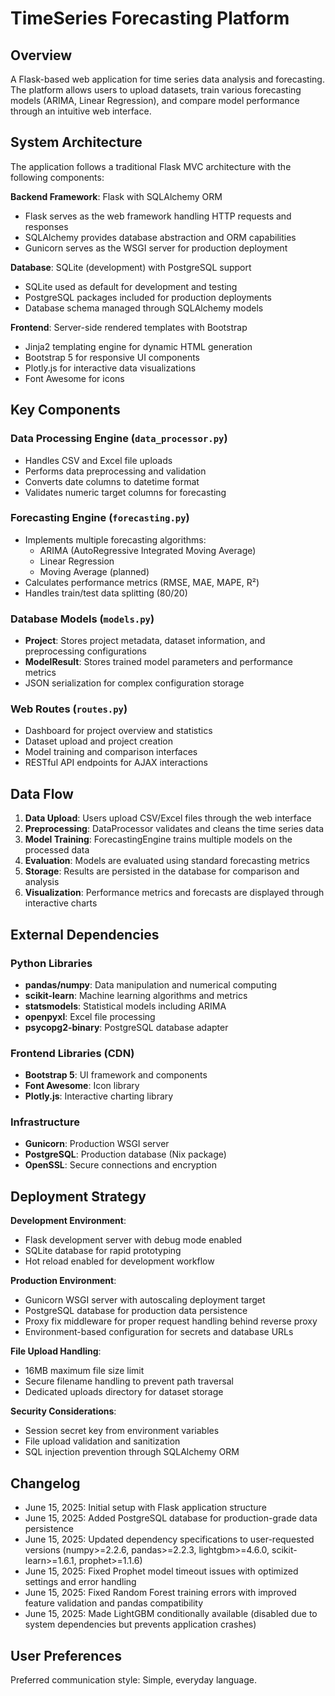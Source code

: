 # TimeSeries Forecasting Platform

## Overview

A Flask-based web application for time series data analysis and forecasting. The platform allows users to upload datasets, train various forecasting models (ARIMA, Linear Regression), and compare model performance through an intuitive web interface.

## System Architecture

The application follows a traditional Flask MVC architecture with the following components:

**Backend Framework**: Flask with SQLAlchemy ORM
- Flask serves as the web framework handling HTTP requests and responses
- SQLAlchemy provides database abstraction and ORM capabilities
- Gunicorn serves as the WSGI server for production deployment

**Database**: SQLite (development) with PostgreSQL support
- SQLite used as default for development and testing
- PostgreSQL packages included for production deployments
- Database schema managed through SQLAlchemy models

**Frontend**: Server-side rendered templates with Bootstrap
- Jinja2 templating engine for dynamic HTML generation
- Bootstrap 5 for responsive UI components
- Plotly.js for interactive data visualizations
- Font Awesome for icons

## Key Components

### Data Processing Engine (`data_processor.py`)
- Handles CSV and Excel file uploads
- Performs data preprocessing and validation
- Converts date columns to datetime format
- Validates numeric target columns for forecasting

### Forecasting Engine (`forecasting.py`)
- Implements multiple forecasting algorithms:
  - ARIMA (AutoRegressive Integrated Moving Average)
  - Linear Regression
  - Moving Average (planned)
- Calculates performance metrics (RMSE, MAE, MAPE, R²)
- Handles train/test data splitting (80/20)

### Database Models (`models.py`)
- **Project**: Stores project metadata, dataset information, and preprocessing configurations
- **ModelResult**: Stores trained model parameters and performance metrics
- JSON serialization for complex configuration storage

### Web Routes (`routes.py`)
- Dashboard for project overview and statistics
- Dataset upload and project creation
- Model training and comparison interfaces
- RESTful API endpoints for AJAX interactions

## Data Flow

1. **Data Upload**: Users upload CSV/Excel files through the web interface
2. **Preprocessing**: DataProcessor validates and cleans the time series data
3. **Model Training**: ForecastingEngine trains multiple models on the processed data
4. **Evaluation**: Models are evaluated using standard forecasting metrics
5. **Storage**: Results are persisted in the database for comparison and analysis
6. **Visualization**: Performance metrics and forecasts are displayed through interactive charts

## External Dependencies

### Python Libraries
- **pandas/numpy**: Data manipulation and numerical computing
- **scikit-learn**: Machine learning algorithms and metrics
- **statsmodels**: Statistical models including ARIMA
- **openpyxl**: Excel file processing
- **psycopg2-binary**: PostgreSQL database adapter

### Frontend Libraries (CDN)
- **Bootstrap 5**: UI framework and components
- **Font Awesome**: Icon library
- **Plotly.js**: Interactive charting library

### Infrastructure
- **Gunicorn**: Production WSGI server
- **PostgreSQL**: Production database (Nix package)
- **OpenSSL**: Secure connections and encryption

## Deployment Strategy

**Development Environment**:
- Flask development server with debug mode enabled
- SQLite database for rapid prototyping
- Hot reload enabled for development workflow

**Production Environment**:
- Gunicorn WSGI server with autoscaling deployment target
- PostgreSQL database for production data persistence
- Proxy fix middleware for proper request handling behind reverse proxy
- Environment-based configuration for secrets and database URLs

**File Upload Handling**:
- 16MB maximum file size limit
- Secure filename handling to prevent path traversal
- Dedicated uploads directory for dataset storage

**Security Considerations**:
- Session secret key from environment variables
- File upload validation and sanitization
- SQL injection prevention through SQLAlchemy ORM

## Changelog
- June 15, 2025: Initial setup with Flask application structure
- June 15, 2025: Added PostgreSQL database for production-grade data persistence
- June 15, 2025: Updated dependency specifications to user-requested versions (numpy>=2.2.6, pandas>=2.2.3, lightgbm>=4.6.0, scikit-learn>=1.6.1, prophet>=1.1.6)
- June 15, 2025: Fixed Prophet model timeout issues with optimized settings and error handling
- June 15, 2025: Fixed Random Forest training errors with improved feature validation and pandas compatibility
- June 15, 2025: Made LightGBM conditionally available (disabled due to system dependencies but prevents application crashes)

## User Preferences

Preferred communication style: Simple, everyday language.